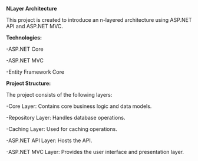 **NLayer Architecture**

This project is created to introduce an n-layered architecture using ASP.NET API and ASP.NET MVC.

**Technologies:**

-ASP.NET Core

-ASP.NET MVC

-Entity Framework Core

**Project Structure:**

The project consists of the following layers:

-Core Layer: Contains core business logic and data models.

-Repository Layer: Handles database operations.

-Caching Layer: Used for caching operations.

-ASP.NET API Layer: Hosts the API.

-ASP.NET MVC Layer: Provides the user interface and presentation layer.
